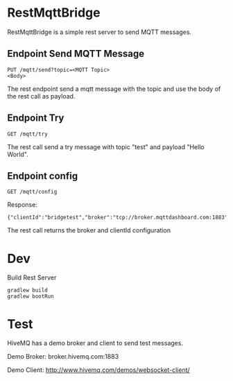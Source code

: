 # RestMqttBridge

RestMqttBridge is a simple rest server to send MQTT messages.


## Endpoint Send MQTT Message
```
PUT /mqtt/send?topic=<MQTT Topic>
<Body>
```
The rest endpoint send a mqtt message with the topic <MQTT Topic> and use the body of the rest call as payload.

## Endpoint Try
```
GET /mqtt/try
```
The rest call send a try message with topic "test" and payload "Hello World".

## Endpoint config
```
GET /mqtt/config
```

Response:
```
{"clientId":"bridgetest","broker":"tcp://broker.mqttdashboard.com:1883"}
```
The rest call returns the broker and clientId configuration

# Dev

Build Rest Server

```
gradlew build
gradlew bootRun
```

# Test

HiveMQ has a demo broker and client to send test messages.

Demo Broker: broker.hivemq.com:1883<p>
Demo Client: http://www.hivemq.com/demos/websocket-client/